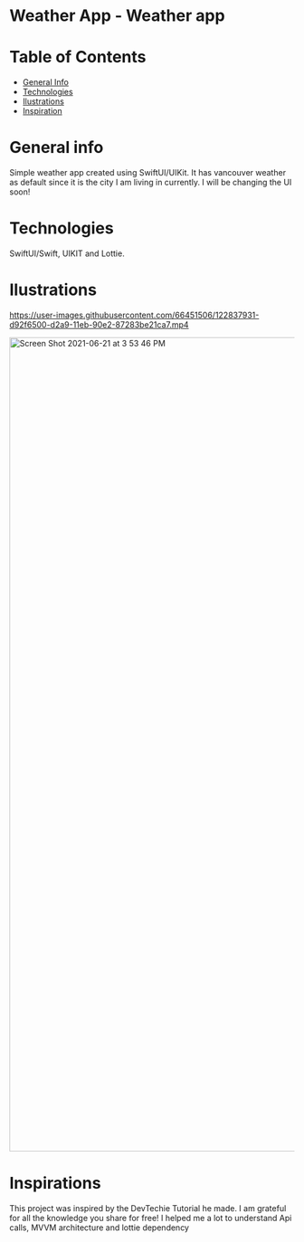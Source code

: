 
# Weather App - Weather app


# Table of Contents

- <a href="https://github.com/sergiosepulveda09/Weather-Application/tree/main#general-info" >General Info</a>
- <a href="https://github.com/sergiosepulveda09/Weather-Application/tree/main#technologies">Technologies</a>
- <a href="https://github.com/sergiosepulveda09/Weather-Application/tree/main#ilustrations">Ilustrations</a>
- <a href="https://github.com/sergiosepulveda09/Weather-Application/tree/main#inspirations">Inspiration</a>

# General info
Simple weather app created using SwiftUI/UIKit. It has vancouver weather as default since it is the city I am living in currently. 
I will be changing the UI soon!
# Technologies
SwiftUI/Swift, UIKIT and Lottie.

# Ilustrations
https://user-images.githubusercontent.com/66451506/122837931-d92f6500-d2a9-11eb-90e2-87283be21ca7.mp4

<img width="1440" alt="Screen Shot 2021-06-21 at 3 53 46 PM" src="https://user-images.githubusercontent.com/66451506/122837959-e5b3bd80-d2a9-11eb-8fbd-baae82b7a103.png">


# Inspirations
This project was inspired by the DevTechie Tutorial he made. I am grateful for all the knowledge you share for free! I helped me a lot to understand Api calls, MVVM architecture and lottie dependency
